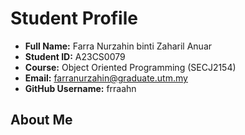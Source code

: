 # Student Profile

- **Full Name:** Farra Nurzahin binti Zaharil Anuar
- **Student ID:** A23CS0079
- **Course:** Object Oriented Programming (SECJ2154)
- **Email:** farranurzahin@graduate.utm.my
- **GitHub Username:** frraahn

## About Me
> 
